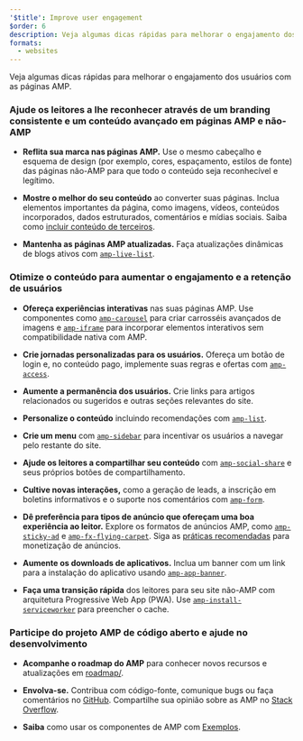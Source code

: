 ```yaml
---
'$title': Improve user engagement
$order: 6
description: Veja algumas dicas rápidas para melhorar o engajamento dos usuários com as páginas AMP. Ajude os leitores a lhe reconhecer através de um branding consistente e um conteúdo avançado em páginas AMP e não-AMP
formats:
  - websites
---
```


Veja algumas dicas rápidas para melhorar o engajamento dos usuários com as páginas AMP.

### Ajude os leitores a lhe reconhecer através de um branding consistente e um conteúdo avançado em páginas AMP e não-AMP

- **Reflita sua marca nas páginas AMP.** Use o mesmo cabeçalho e esquema de design (por exemplo, cores, espaçamento, estilos de fonte) das páginas não-AMP para que todo o conteúdo seja reconhecível e legítimo.

- **Mostre o melhor do seu conteúdo** ao converter suas páginas. Inclua elementos importantes da página, como imagens, vídeos, conteúdos incorporados, dados estruturados, comentários e mídias sociais. Saiba como [incluir conteúdo de terceiros](../../../documentation/guides-and-tutorials/develop/media_iframes_3p/third_party_components.md).

- **Mantenha as páginas AMP atualizadas.** Faça atualizações dinâmicas de blogs ativos com [`amp-live-list`](../../../documentation/components/reference/amp-live-list.md).

### Otimize o conteúdo para aumentar o engajamento e a retenção de usuários

- **Ofereça experiências interativas** nas suas páginas AMP. Use componentes como [`amp-carousel`](../../../documentation/components/reference/amp-carousel.md) para criar carrosséis avançados de imagens e [`amp-iframe`](../../../documentation/components/reference/amp-iframe.md) para incorporar elementos interativos sem compatibilidade nativa com AMP.

- **Crie jornadas personalizadas para os usuários.** Ofereça um botão de login e, no conteúdo pago, implemente suas regras e ofertas com [`amp-access`](../../../documentation/components/reference/amp-access.md).

- **Aumente a permanência dos usuários.** Crie links para artigos relacionados ou sugeridos e outras seções relevantes do site.

- **Personalize o conteúdo** incluindo recomendações com [`amp-list`](../../../documentation/components/reference/amp-list.md).

- **Crie um menu** com [`amp-sidebar`](../../../documentation/components/reference/amp-sidebar.md) para incentivar os usuários a navegar pelo restante do site.

- **Ajude os leitores a compartilhar seu conteúdo** com [`amp-social-share`](../../../documentation/components/reference/amp-social-share.md) e seus próprios botões de compartilhamento.

- **Cultive novas interações,** como a geração de leads, a inscrição em boletins informativos e o suporte nos comentários com [`amp-form`](../../../documentation/components/reference/amp-form.md).

- **Dê preferência para tipos de anúncio que ofereçam uma boa experiência ao leitor.** Explore os formatos de anúncios AMP, como [`amp-sticky-ad`](../../../documentation/components/reference/amp-sticky-ad.md) e [`amp-fx-flying-carpet`](../../../documentation/components/reference/amp-fx-flying-carpet.md). Siga as [práticas recomendadas](../../../documentation/guides-and-tutorials/develop/monetization/index.md) para monetização de anúncios.

- **Aumente os downloads de aplicativos.** Inclua um banner com um link para a instalação do aplicativo usando [`amp-app-banner`](../../../documentation/components/reference/amp-app-banner.md).

- **Faça uma transição rápida** dos leitores para seu site não-AMP com arquitetura Progressive Web App (PWA). Use [`amp-install-serviceworker`](../../../documentation/components/reference/amp-install-serviceworker.md) para preencher o cache.

### Participe do projeto AMP de código aberto e ajude no desenvolvimento

- **Acompanhe o roadmap do AMP** para conhecer novos recursos e atualizações em [roadmap/](../../../community/roadmap.html).

- **Envolva-se.** Contribua com código-fonte, comunique bugs ou faça comentários no [GitHub](https://github.com/ampproject/amphtml/blob/master/CONTRIBUTING.md). Compartilhe sua opinião sobre as AMP no [Stack Overflow](https://stackoverflow.com/questions/tagged/amp-html).

- **Saiba** como usar os componentes de AMP com [Exemplos](../../../documentation/examples/index.html).
